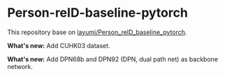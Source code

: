 # Person-reID-baseline-pytorch
This repository base on [layumi/Person_reID_baseline_pytorch](https://github.com/layumi/Person_reID_baseline_pytorch).

**What's new:** Add CUHK03 dataset.

**What's new:** Add DPN68b and DPN92 (DPN, dual path net) as backbone network.
